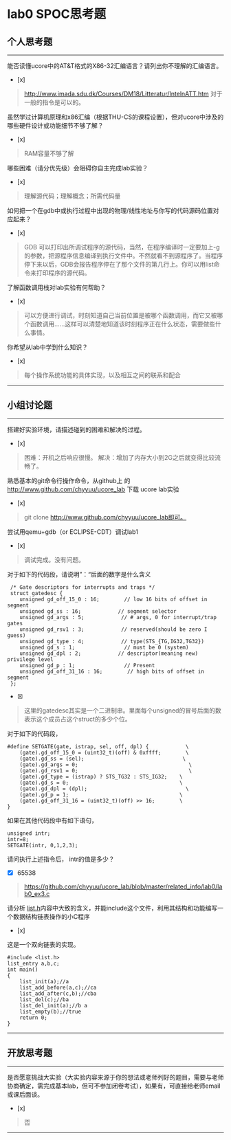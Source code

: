 # lab0 SPOC思考题

## 个人思考题

---

能否读懂ucore中的AT&T格式的X86-32汇编语言？请列出你不理解的汇编语言。
- [x]  

>  http://www.imada.sdu.dk/Courses/DM18/Litteratur/IntelnATT.htm
>  对于一般的指令是可以的。

虽然学过计算机原理和x86汇编（根据THU-CS的课程设置），但对ucore中涉及的哪些硬件设计或功能细节不够了解？
- [x]  

> RAM容量不够了解


哪些困难（请分优先级）会阻碍你自主完成lab实验？
- [x]  

>  理解源代码；理解概念；所需代码量 

如何把一个在gdb中或执行过程中出现的物理/线性地址与你写的代码源码位置对应起来？
- [x]  

> GDB 可以打印出所调试程序的源代码，当然，在程序编译时一定要加上-g的参数，把源程序信息编译到执行文件中。不然就看不到源程序了。当程序停下来以后，GDB会报告程序停在了那个文件的第几行上。你可以用list命令来打印程序的源代码。

了解函数调用栈对lab实验有何帮助？
- [x]  

> 可以方便进行调试，时刻知道自己当前位置是被哪个函数调用，而它又被哪个函数调用……这样可以清楚地知道该时刻程序正在什么状态，需要做些什么事情。 

你希望从lab中学到什么知识？
- [x]  

>   每个操作系统功能的具体实现，以及相互之间的联系和配合

---

## 小组讨论题

---

搭建好实验环境，请描述碰到的困难和解决的过程。
- [x]  

> 困难：开机之后响应很慢。
> 解决：增加了内存大小到2G之后就变得比较流畅了。

熟悉基本的git命令行操作命令，从github上
的 http://www.github.com/chyyuu/ucore_lab 下载
ucore lab实验
- [x]  

> git clone http://www.github.com/chyyuu/ucore_lab即可。

尝试用qemu+gdb（or ECLIPSE-CDT）调试lab1
- [x]   

> 调试完成。没有问题。

对于如下的代码段，请说明”：“后面的数字是什么含义
```
 /* Gate descriptors for interrupts and traps */
 struct gatedesc {
    unsigned gd_off_15_0 : 16;        // low 16 bits of offset in segment
    unsigned gd_ss : 16;            // segment selector
    unsigned gd_args : 5;            // # args, 0 for interrupt/trap gates
    unsigned gd_rsv1 : 3;            // reserved(should be zero I guess)
    unsigned gd_type : 4;            // type(STS_{TG,IG32,TG32})
    unsigned gd_s : 1;                // must be 0 (system)
    unsigned gd_dpl : 2;            // descriptor(meaning new) privilege level
    unsigned gd_p : 1;                // Present
    unsigned gd_off_31_16 : 16;        // high bits of offset in segment
 };
 ```

- [x]  

> 这里的gatedesc其实是一个二进制串。里面每个unsigned的冒号后面的数表示这个成员占这个struct的多少个位。

对于如下的代码段，
```
#define SETGATE(gate, istrap, sel, off, dpl) {            \
    (gate).gd_off_15_0 = (uint32_t)(off) & 0xffff;        \
    (gate).gd_ss = (sel);                                \
    (gate).gd_args = 0;                                    \
    (gate).gd_rsv1 = 0;                                    \
    (gate).gd_type = (istrap) ? STS_TG32 : STS_IG32;    \
    (gate).gd_s = 0;                                    \
    (gate).gd_dpl = (dpl);                                \
    (gate).gd_p = 1;                                    \
    (gate).gd_off_31_16 = (uint32_t)(off) >> 16;        \
}
```
如果在其他代码段中有如下语句，
```
unsigned intr;
intr=8;
SETGATE(intr, 0,1,2,3);
```
请问执行上述指令后， intr的值是多少？

- [x]  65538

> https://github.com/chyyuu/ucore_lab/blob/master/related_info/lab0/lab0_ex3.c

请分析 [list.h](https://github.com/chyyuu/ucore_lab/blob/master/labcodes/lab2/libs/list.h)内容中大致的含义，并能include这个文件，利用其结构和功能编写一个数据结构链表操作的小C程序
- [x]  

这是一个双向链表的实现。

```
#include <list.h>
list_entry a,b,c;
int main()
{
    list_init(a);//a
    list_add_before(a,c);//ca
    list_add_after(c,b);//cba
    list_del(c);//ba
    list_del_init(a);//b a
    list_empty(b);//true
    return 0;
}
```
---

## 开放思考题

---

是否愿意挑战大实验（大实验内容来源于你的想法或老师列好的题目，需要与老师协商确定，需完成基本lab，但可不参加闭卷考试），如果有，可直接给老师email或课后面谈。
- [x]  

>  否

---